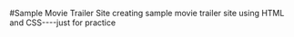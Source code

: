 #Sample Movie Trailer Site
creating sample movie trailer site using HTML and CSS----just for practice
